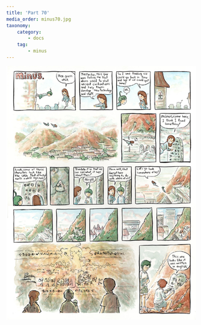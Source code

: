 ```yaml
---
title: 'Part 70'
media_order: minus70.jpg
taxonomy:
    category:
        - docs
    tag:
        - minus
---
```


![](minus70.jpg)